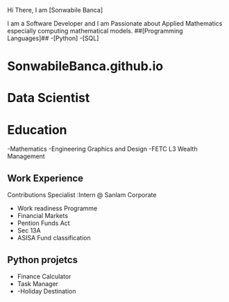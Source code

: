 Hi There, I am [Sonwabile Banca]

I am a Software Developer and I am Passionate about Applied Mathematics especially computing mathematical models.
##[Programming Languages]##
-[Python]
-[SQL]


# SonwabileBanca.github.io
# Data Scientist

# Education
-Mathematics
-Engineering Graphics and Design
-FETC L3 Wealth Management

## Work Experience
Contributions Specialist :Intern @ Sanlam Corporate
- Work readiness Programme
- Financial Markets
- Pention Funds Act
- Sec 13A
- ASISA Fund classification

## Python projetcs
- Finance Calculator
- Task Manager
- -Holiday Destination
